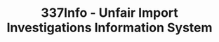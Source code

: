 ---
layout: default
bigquery: https://console.cloud.google.com/bigquery?p=patents-public-data&d=usitc_investigations&page=dataset&project=sheets-management-319211
citation: US International Trade Commission 337Info Unfair Import Investigations Information
  System
contributors: US International Trade Comission
cost: None
description: US International Trade Commission 337Info Unfair Import Investigations
  Information System contains data on investigations done under Section 337. Section
  337 declares the infringement of certain statutory intellectual property rights
  and other forms of unfair competition in import trade to be unlawful practices.
  Most Section 337 investigations involve allegations of patent or registered trademark
  infringement.
documentation: FAQ and tutorial available on the site
last_edit: 04/07/2022, 17:29:08
location: https://pubapps2.usitc.gov/337external/
maintained_by: US International Trade Comission
schema_fields:
- targetDate
- invUnfairAct
- internalRemand
- teoIdIssueDate
- scheduledEndDateEvidHear
- id
- dateCreated
- lastUpdated
- publication_number
- trademarkNumbers
- scheduledStartDateEvidHear
- startDateMarkmanHearing
- patentNumbers
- currentStatus
- ouiiParticipation
- cafcAppeals
- respondent
- teoReliefGranted
- aljAssigned
- endDateMarkmanHearing
- teoProceedingInvolved
- actualEndDateEvidHear
- currentActiveALJ
- gcAttorney
- finalDetViolation
- issueDateOtherNonFinal
- title
- finalIdOnViolationDue
- htsNumbers
- dateComplaintFiled
- ouiiAttorney
- complainant
- patentNumber
- investigationNo
- investigationTermDate
- actualStartDateEvidHear
- copyrightNumbers
- docketNo
- teoIdDueDate
- markmanHearing
- finalIdOnViolationIssue
- finalDetNoViolation
- investigationType
- dateOfPublicationFrNotice
shortname: unfair_import_investigations
tags:
- import
- legal
- trade
timeframe: 2008-2021 (prior to 2008 downloadable as a JSON file)
title: 337Info - Unfair Import Investigations Information System
uuid: 2721f5ec-e599-4890-9265-9706719fc71e
---
